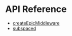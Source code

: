 # API Reference

* [createEpicMiddleware](/packages/redux-subspace-observable/docs/api/createEpicMiddleware.md)
* [subspaced](/packages/redux-subspace-observable/docs/api/subspaced.md)

